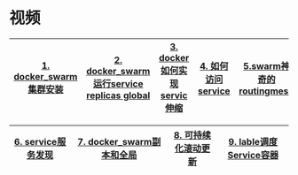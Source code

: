 





# 视频

[1. docker_swarm集群安装](https://www.bilibili.com/video/av66625778?from=search&seid=15247674818172733793)|[2. docker_swarm运行service replicas global](https://www.bilibili.com/video/av66637478?from=search&seid=15247674818172733793)|[3. docker如何实现servic伸缩](https://www.bilibili.com/video/av66656647?from=search&seid=15247674818172733793)|[4. 如何访问service](https://www.bilibili.com/video/av66658959?from=search&seid=15247674818172733793)|[5.swarm神奇的routingmesh](https://www.bilibili.com/video/av66658994?from=search&seid=15247674818172733793)|
---|---|---|---|---|

[6. service服务发现](https://www.bilibili.com/video/av66664948?from=search&seid=15247674818172733793)|[7. docker_swarm副本和全局](https://www.bilibili.com/video/av66664981?from=search&seid=15247674818172733793)|[8. 可持续化滚动更新](https://www.bilibili.com/video/av66669308?from=search&seid=15247674818172733793)|[9. lable调度Service容器](https://www.bilibili.com/video/av66669444?from=search&seid=15247674818172733793)|
---|---|---|---|
